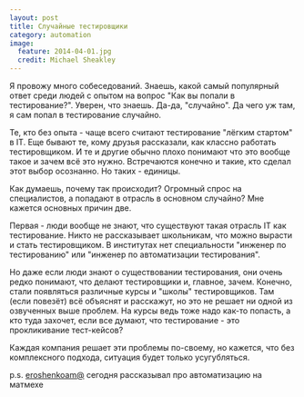 ```yaml
---
layout: post
title: Случайные тестировщики
category: automation
image: 
  feature: 2014-04-01.jpg
  credit: Michael Sheakley 
---
```


Я провожу много собеседований. Знаешь, какой самый популярный ответ среди людей с опытом на вопрос "Как вы попали в тестирование?". Уверен, что знаешь. Да-да, "случайно". Да чего уж там, я сам попал в тестирование случайно.

Те, кто без опыта - чаще всего считают тестирование "лёгким стартом" в IT. Еще бывают те, кому друзья рассказали, как классно работать тестировщиком. И те и другие обычно плохо понимают что это вообще такое и зачем всё это нужно. Встречаются конечно и такие, кто сделал этот выбор осознанно. Но таких - единицы.

Как думаешь, почему так происходит? Огромный спрос на специалистов, а попадают в отрасль в основном случайно? Мне кажется основных причин две. 

Первая - люди вообще не знают, что существуют такая отрасль IT как тестирование. Никто не рассказывает школьникам, что можно вырасти и стать тестировщиком. В институтах нет специальности "инженер по тестированию" или "инженер по автоматизации тестирования".

Но даже если люди знают о существовании тестирования, они очень редко понимают, что делают тестировщики и, главное, зачем. Конечно, стали появляться различные курсы и "школы" тестировщиков. Там (если повезёт) всё объяснят и расскажут, но это не решает ни одной из озвученных выше проблем. На курсы ведь тоже надо как-то попасть, а кто туда захочет, если все думают, что тестирование - это прокликивание тест-кейсов?

Каждая компания решает эти проблемы по-своему, но кажется, что без комплексного подхода, ситуация будет только усугубляться.

p.s. [eroshenkoam@](https://twitter.com/eroshenkoam) сегодня рассказывал про автоматизацию на матмехе
